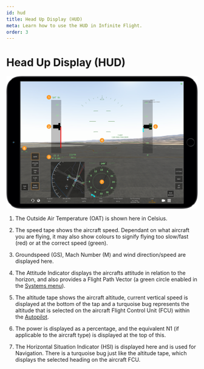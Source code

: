 ```yaml
---
id: hud
title: Head Up Display (HUD)
meta: Learn how to use the HUD in Infinite Flight.
order: 3
---
```


# Head Up Display (HUD)

![Head Up Display](_images/manual/frames/hud.png)



1. The Outside Air Temperature (OAT) is shown here in Celsius.

   

2. The speed tape shows the aircraft speed. Dependant on what aircraft you are flying, it may also show colours to signify flying too slow/fast (red) or at the correct speed (green).

   

3. Groundspeed (GS), Mach Number (M) and wind direction/speed are displayed here.

   

4. The Attitude Indicator displays the aircrafts attitude in relation to the horizon, and also provides a Flight Path Vector (a green circle enabled in the [Systems menu](/docs/manual/pilot-user-interface/systems)).

   

5. The altitude tape shows the aircraft altitude, current vertical speed is displayed at the bottom of the tap and a turquoise bug represents the altitude that is selected on the aircraft Flight Control Unit (FCU) within the [Autopilot](/docs/manual/pilot-user-interface/autopilot).

   

6. The power is displayed as a percentage, and the equivalent N1 (if applicable to the aircraft type) is displayed at the top of this.

   

7. The Horizontal Situation Indicator (HSI) is displayed here and is used for Navigation. There is a turquoise bug just like the altitude tape, which displays the selected heading on the aircraft FCU.